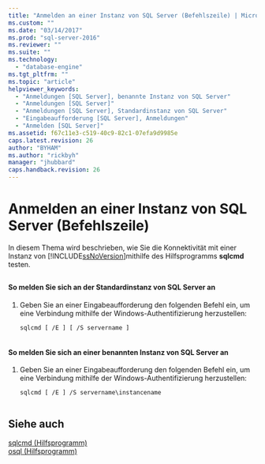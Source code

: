 ```yaml
---
title: "Anmelden an einer Instanz von SQL Server (Befehlszeile) | Microsoft Docs"
ms.custom: ""
ms.date: "03/14/2017"
ms.prod: "sql-server-2016"
ms.reviewer: ""
ms.suite: ""
ms.technology: 
  - "database-engine"
ms.tgt_pltfrm: ""
ms.topic: "article"
helpviewer_keywords: 
  - "Anmeldungen [SQL Server], benannte Instanz von SQL Server"
  - "Anmeldungen [SQL Server]"
  - "Anmeldungen [SQL Server], Standardinstanz von SQL Server"
  - "Eingabeaufforderung [SQL Server], Anmeldungen"
  - "Anmelden [SQL Server]"
ms.assetid: f67c11e3-c519-40c9-82c1-07efa9d9985e
caps.latest.revision: 26
author: "BYHAM"
ms.author: "rickbyh"
manager: "jhubbard"
caps.handback.revision: 26
---
```

# Anmelden an einer Instanz von SQL Server (Befehlszeile)
  In diesem Thema wird beschrieben, wie Sie die Konnektivität mit einer Instanz von [!INCLUDE[ssNoVersion](../../includes/ssnoversion-md.md)]mithilfe des Hilfsprogramms **sqlcmd** testen.  
  
##  <a name="SSMSProcedure"></a>  
  
#### So melden Sie sich an der Standardinstanz von SQL Server an  
  
1.  Geben Sie an einer Eingabeaufforderung den folgenden Befehl ein, um eine Verbindung mithilfe der Windows-Authentifizierung herzustellen:  
  
    ```  
    sqlcmd [ /E ] [ /S servername ]  
  
    ```  
  
#### So melden Sie sich an einer benannten Instanz von SQL Server an  
  
1.  Geben Sie an einer Eingabeaufforderung den folgenden Befehl ein, um eine Verbindung mithilfe der Windows-Authentifizierung herzustellen:  
  
    ```  
    sqlcmd [ /E ] /S servername\instancename  
  
    ```  
  
## Siehe auch  
 [sqlcmd (Hilfsprogramm)](../../tools/sqlcmd-utility.md)   
 [osql (Hilfsprogramm)](../../tools/osql-utility.md)  
  
  